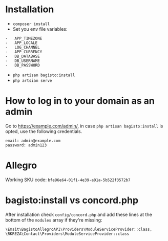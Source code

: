 # Installation
* `composer install`
* Set you env file variables:

``` 
-   APP_TIMEZONE
-   APP_LOCALE
-   LOG_CHANNEL
-   APP_CURRENCY
-   DB_DATABASE
-   DB_USERNAME
-   DB_PASSWORD 
```

* `php artisan bagisto:install`
* `php artsian serve`

# How to log in to your domain as an admin
Go to https://example.com/admin/, in case `php artisan bagisto:install` is opted, use the following credentials.

```
email: admin@example.com
password: admin123
```

# Allegro
Working SKU code: `bfe96e64-01f1-4e39-a01a-5b522f3572b7`


# bagisto:install vs concord.php
After installation check `config/concord.php` and add these lines at the bottom of the `modules` array if they're missing:
```
\Emsit\BagistoAllegroAPI\Providers\ModuleServiceProvider::class,
\RKREZA\Contact\Providers\ModuleServiceProvider::class
```
